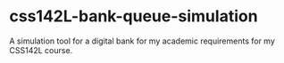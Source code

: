 # css142L-bank-queue-simulation
A simulation tool for a digital bank for my academic requirements for my CSS142L course.
